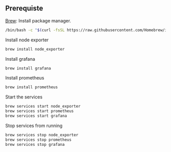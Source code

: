 ## Prerequiste 

[Brew](https://brew.sh/): Install package manager.

```sh
/bin/bash -c "$(curl -fsSL https://raw.githubusercontent.com/Homebrew/install/HEAD/install.sh)"
```

Install node exporter 

```sh
brew install node_exporter
```

Install grafana

```sh
brew install grafana
```

Install prometheus 

```sh
brew install prometheus
```

Start the services

```sh
brew services start node_exporter
brew services start prometheus
brew services start grafana
```

Stop services from running 

```sh
brew services stop node_exporter
brew services stop prometheus
brew services stop grafana
```
